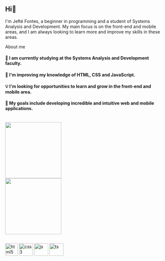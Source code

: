 ## Hi👋
I'm Jefté Fontes, a beginner in programming and a student of Systems Analysis and Development. My main focus is on the front-end and mobile areas, and I am always looking to learn more and improve my skills in these areas.

About me
#### 🔭 I am currently studying at the Systems Analysis and Development faculty.
#### 🌱 I'm improving my knowledge of HTML, CSS and JavaScript.
#### 💡 I'm looking for opportunities to learn and grow in the front-end and mobile area.
#### 🎯 My goals include developing incredible and intuitive web and mobile applications.

<br>

<img height="180em" src="https://github-readme-stats.vercel.app/api?username=JefteFontes&show_icons=true&title_color=f49f1c&icon_color=d8f3dc&text_color=f49f1c&bg_color=030e4f"/>

<br>
<img height="180em" src="https://github-readme-stats.vercel.app/api/top-langs/?username=JefteFontes&layout=compact&langs_count=7&title_color=f49f1c&icon_color=d8f3dc&text_color=f49f1c&bg_color=030e4f"/>

## 
<div style="display: inline_block">
<img align="center" height= 40 width= 40 alt="html5" src="https://cdn.jsdelivr.net/gh/devicons/devicon/icons/html5/html5-plain.svg"/>
<img align="center" height= 40 width= 45 alt="css3" src="https://cdn.jsdelivr.net/gh/devicons/devicon/icons/css3/css3-plain.svg"/>
<img align="center" height= 40 width= 45 alt="js" src="https://cdn.jsdelivr.net/gh/devicons/devicon/icons/javascript/javascript-plain.svg"/>
<img align="center" height= 40 width= 45 alt="ts" src="https://cdn.jsdelivr.net/gh/devicons/devicon/icons/typescript/typescript-original.svg"/>
</div> 
